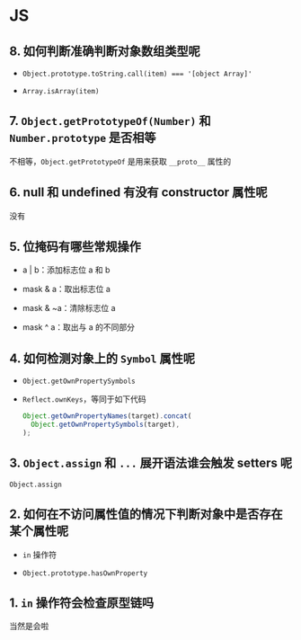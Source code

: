 # JS

## 8. 如何判断准确判断对象数组类型呢 <Badge text="简单" />

- `Object.prototype.toString.call(item) === '[object Array]'`

- `Array.isArray(item)`

## 7. `Object.getPrototypeOf(Number)` 和 `Number.prototype` 是否相等 <Badge text="简单" />

不相等，`Object.getPrototypeOf` 是用来获取 `__proto__` 属性的

## 6. null 和 undefined 有没有 constructor 属性呢 <Badge text="简单" />

没有

## 5. 位掩码有哪些常规操作 <Badge text="中等" type='warning' />

- a | b：添加标志位 a 和 b

- mask & a：取出标志位 a

- mask & ~a：清除标志位 a

- mask ^ a：取出与 a 的不同部分

## 4. 如何检测对象上的 `Symbol` 属性呢 <Badge text="简单" />

- `Object.getOwnPropertySymbols`

- `Reflect.ownKeys`，等同于如下代码

  ```ts
  Object.getOwnPropertyNames(target).concat(
    Object.getOwnPropertySymbols(target),
  );
  ```

## 3. `Object.assign` 和 `...` 展开语法谁会触发 setters 呢 <Badge text="简单" />

`Object.assign`

## 2. 如何在不访问属性值的情况下判断对象中是否存在某个属性呢 <Badge text="简单" />

- `in` 操作符

- `Object.prototype.hasOwnProperty`

## 1. `in` 操作符会检查原型链吗 <Badge text="简单" />

当然是会啦
